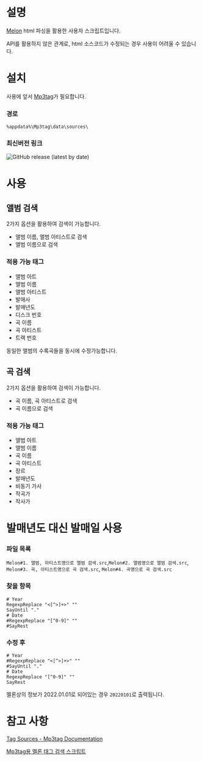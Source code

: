 # 설명
[Melon](https://www.melon.com/) html 파싱을 활용한 사용자 스크립트입니다.

API를 활용하지 않은 관계로, html 소스코드가 수정되는 경우 사용이 어려울 수 있습니다.

# 설치
사용에 앞서 [Mp3tag](https://www.mp3tag.de/en/download.html)가 필요합니다.

### 경로
```
%appdata%\Mp3tag\data\sources\
```
### 최신버전 링크
<img alt="GitHub release (latest by date)" src="https://img.shields.io/github/v/release/dh-json/Mp3tag-Melon-source">

# 사용

## 앨범 검색
2가지 옵션을 활용하여 검색이 가능합니다.
* 앨범 이름, 앨범 아티스트로 검색
* 앨범 이름으로 검색

### 적용 가능 태그
* 앨범 아트
* 앨범 이름
* 앨범 아티스트
* 발매사
* 발매년도
* 디스크 번호
* 곡 이름
* 곡 아티스트
* 트랙 번호

동일한 앨범의 수록곡들을 동시에 수정가능합니다.

## 곡 검색
2가지 옵션을 활용하여 검색이 가능합니다.
* 곡 이름, 곡 아티스트로 검색
* 곡 이름으로 검색

### 적용 가능 태그
* 앨범 아트
* 앨범 이름
* 곡 이름
* 곡 아티스트
* 장르
* 발매년도
* 비동기 가사
* 작곡가
* 작사가

# 발매년도 대신 발매일 사용

### 파일 목록
`Melon#1. 앨범, 아티스트명으로 앨범 검색.src`,`Melon#2. 앨범명으로 앨범 검색.src`, `Melon#3. 곡, 아티스트명으로 곡 검색.src`, `Melon#4. 곡명으로 곡 검색.src`

### 찾을 항목
```
# Year
RegexpReplace "<[^>]+>" ""
SayUntil "."
# Date
#RegexpReplace "[^0-9]" ""
#SayRest
```

### 수정 후
```
# Year
#RegexpReplace "<[^>]+>" ""
#SayUntil "."
# Date
RegexpReplace "[^0-9]" ""
SayRest
```
멜론상의 정보가 2022.01.01로 되어있는 경우 `20220101`로 출력됩니다.

# 참고 사항
[Tag Sources - Mp3tag Documentation](https://docs.mp3tag.de/tag-sources/development/)

[Mp3tag용 멜론 태그 검색 스크립트](https://blog.naver.com/hosang46/221126952898)
